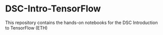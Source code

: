 # DSC-Intro-TensorFlow
This repository contains the hands-on notebooks for the DSC Introduction to TensorFlow (ETH)
